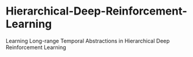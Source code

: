 # Hierarchical-Deep-Reinforcement-Learning
Learning Long-range Temporal Abstractions in Hierarchical Deep Reinforcement Learning
